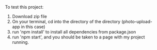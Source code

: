 To test this project:
1. Download zip file
2. On your terminal, cd into the directory of the directory (photo-upload-app in this case)
3. run 'npm install' to install all dependencies from package.json
4. run 'npm start', and you should be taken to a page with my project running.
